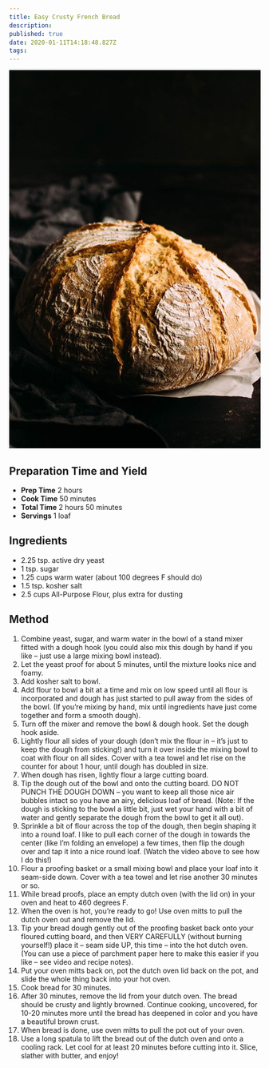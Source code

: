 ```yaml
---
title: Easy Crusty French Bread
description:
published: true
date: 2020-01-11T14:18:48.827Z
tags:
---
```


![crusty-french-bread-6.jpg](/images/cookbook/crusty-french-bread-6.jpg)

## Preparation Time and Yield

- **Prep Time** 2 hours
- **Cook Time** 50 minutes
- **Total Time** 2 hours 50 minutes
- **Servings** 1 loaf

## Ingredients

- 2.25 tsp. active dry yeast
- 1 tsp. sugar
- 1.25 cups warm water (about 100 degrees F should do)
- 1.5 tsp. kosher salt
- 2.5 cups All-Purpose Flour, plus extra for dusting

## Method

1. Combine yeast, sugar, and warm water in the bowl of a stand mixer fitted with a dough hook (you could also mix this dough by hand if you like – just use a large mixing bowl instead).
2. Let the yeast proof for about 5 minutes, until the mixture looks nice and foamy.
3. Add kosher salt to bowl.
4. Add flour to bowl a bit at a time and mix on low speed until all flour is incorporated and dough has just started to pull away from the sides of the bowl. (If you’re mixing by hand, mix until ingredients have just come together and form a smooth dough).
5. Turn off the mixer and remove the bowl & dough hook. Set the dough hook aside.
6. Lightly flour all sides of your dough (don’t mix the flour in – it’s just to keep the dough from sticking!) and turn it over inside the mixing bowl to coat with flour on all sides. Cover with a tea towel and let rise on the counter for about 1 hour, until dough has doubled in size.
7. When dough has risen, lightly flour a large cutting board.
8. Tip the dough out of the bowl and onto the cutting board. DO NOT PUNCH THE DOUGH DOWN – you want to keep all those nice air bubbles intact so you have an airy, delicious loaf of bread. (Note: If the dough is sticking to the bowl a little bit, just wet your hand with a bit of water and gently separate the dough from the bowl to get it all out).
9. Sprinkle a bit of flour across the top of the dough, then begin shaping it into a round loaf. I like to pull each corner of the dough in towards the center (like I’m folding an envelope) a few times, then flip the dough over and tap it into a nice round loaf. (Watch the video above to see how I do this!)
10. Flour a proofing basket or a small mixing bowl and place your loaf into it seam-side down. Cover with a tea towel and let rise another 30 minutes or so.
11. While bread proofs, place an empty dutch oven (with the lid on) in your oven and heat to 460 degrees F.
12. When the oven is hot, you’re ready to go! Use oven mitts to pull the dutch oven out and remove the lid.
13. Tip your bread dough gently out of the proofing basket back onto your floured cutting board, and then VERY CAREFULLY (without burning yourself!) place it – seam side UP, this time – into the hot dutch oven. (You can use a piece of parchment paper here to make this easier if you like – see video and recipe notes).
14. Put your oven mitts back on, pot the dutch oven lid back on the pot, and slide the whole thing back into your hot oven.
15. Cook bread for 30 minutes.
16. After 30 minutes, remove the lid from your dutch oven. The bread should be crusty and lightly browned. Continue cooking, uncovered, for 10-20 minutes more until the bread has deepened in color and you have a beautiful brown crust.
17. When bread is done, use oven mitts to pull the pot out of your oven.
18. Use a long spatula to lift the bread out of the dutch oven and onto a cooling rack. Let cool for at least 20 minutes before cutting into it. Slice, slather with butter, and enjoy!
